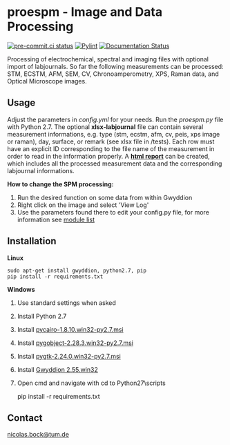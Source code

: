 proespm - Image and Data Processing
====================================
[![pre-commit.ci status](https://results.pre-commit.ci/badge/github/n-bock/proespm/master.svg)](https://results.pre-commit.ci/latest/github/n-bock/proespm/master)
[![Pylint](https://github.com/n-bock/proespm/actions/workflows/pylint.yml/badge.svg)](https://github.com/n-bock/proespm/actions/workflows/pylint.yml)
[![Documentation Status](https://readthedocs.org/projects/proespm/badge/?version=latest)](https://proespm.readthedocs.io/en/latest/?badge=latest)

Processing of electrochemical, spectral and imaging files with optional import
of labjournals. So far the following measurements can be processed: STM, ECSTM,
AFM, SEM, CV, Chronoamperometry, XPS, Raman data, and Optical Microscope images.

Usage
------
Adjust the parameters in *config.yml* for your needs.
Run the *proespm.py* file with Python 2.7. The optional **xlsx-labjournal** file
can contain several measurement informations, e.g. type (stm, ecstm, afm, cv, peis, xps
image or raman), day, surface, or remark (see xlsx file in /tests). Each row must have an explicit ID
corresponding to the file name of the measurement in order to read in the
information properly. A [**html report**](https://htmlpreview.github.io/?https://github.com/n-bock/proespm_example/blob/master/data_report.html) can be created, which includes
all the processed measurement data and the corresponding labjournal informations.

**How to change the SPM processing:**
1) Run the desired function on some data from within Gwyddion
1) Right click on the image and select 'View Log'
1) Use the parameters found there to edit your config.py file, for more
information see [module list](http://gwyddion.net/module-list.en.php)


Installation
------------
**Linux**

    sudo apt-get install gwyddion, python2.7, pip
    pip install -r requirements.txt

**Windows**
1) Use standard settings when asked
1) Install Python 2.7
1) Install [pycairo-1.8.10.win32-py2.7.msi](http://ftp.gnome.org/pub/GNOME/binaries/win32/pycairo/1.8/)
1) Install [pygobject-2.28.3.win32-py2.7.msi](http://ftp.gnome.org/mirror/gnome.org/binaries/win32/pygobject/2.28/)
1) Install [pygtk-2.24.0.win32-py2.7.msi](http://ftp.gnome.org/pub/GNOME/binaries/win32/pygtk/2.24/)
1) Install [Gwyddion 2.55.win32](http://gwyddion.net/download.php#stable-windows)
1) Open cmd and navigate with cd to Python27\scripts

    pip install -r requirements.txt


Contact
--------
<nicolas.bock@tum.de>
